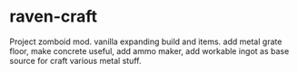 # raven-craft
Project zomboid mod. vanilla expanding build and items. add metal grate floor,  make concrete useful, add ammo maker, add workable ingot as base source for craft various metal stuff.
